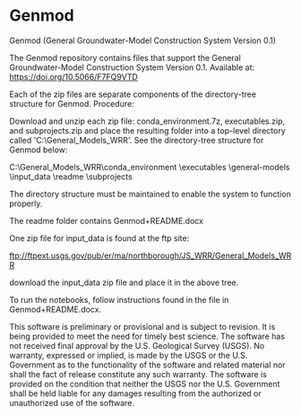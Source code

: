 # Genmod

Genmod (General Groundwater-Model Construction System Version 0.1)

The Genmod repository contains files that support the General Groundwater-Model Construction System Version 0.1. Available at: https://doi.org/10.5066/F7FQ9VTD

Each of the zip files are separate components of the directory-tree structure for Genmod.
Procedure:

Download and unzip each zip file: conda_environment.7z, executables.zip, and subprojects.zip and place the resulting folder into a top-level directory called 'C:\General_Models_WRR'. See the directory-tree structure for Genmod below:

C:\General_Models_WRR\conda_environment
                     \executables
                     \general-models
                     \input_data
                     \readme
                     \subprojects
                     
The directory structure must be maintained to enable the system to function properly.

The readme folder contains Genmod+README.docx

One zip file for input_data is found at the ftp site:

ftp://ftpext.usgs.gov/pub/er/ma/northborough/JS_WRR/General_Models_WRR

download the input_data zip file and place it in the above tree.

To run the notebooks, follow instructions found in the file in Genmod+README.docx.

This software is preliminary or provisional and is subject to revision. It is being provided to meet the need for timely best science. The software has not received final approval by the U.S. Geological Survey (USGS). No warranty, expressed or implied, is made by the USGS or the U.S. Government as to the functionality of the software and related material nor shall the fact of release constitute any such warranty. The software is provided on the condition that neither the USGS nor the U.S. Government shall be held liable for any damages resulting from the authorized or unauthorized use of the software.

